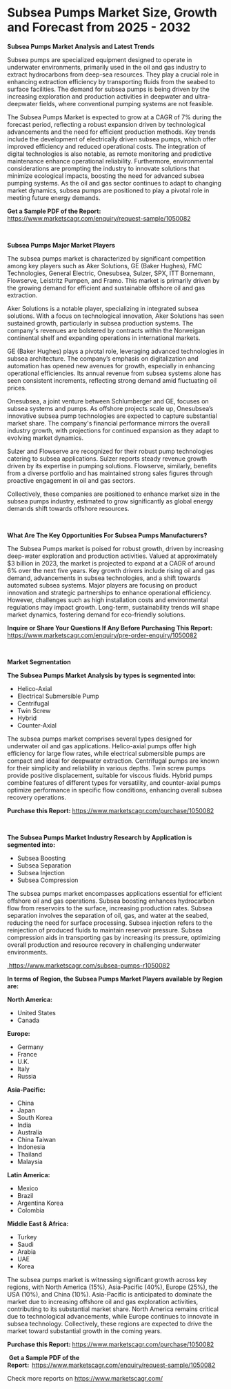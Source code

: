 <p><h1>Subsea Pumps Market Size, Growth and Forecast from 2025 - 2032</h1></p><p><strong>Subsea Pumps Market Analysis and Latest Trends</strong></p>
<p><p>Subsea pumps are specialized equipment designed to operate in underwater environments, primarily used in the oil and gas industry to extract hydrocarbons from deep-sea resources. They play a crucial role in enhancing extraction efficiency by transporting fluids from the seabed to surface facilities. The demand for subsea pumps is being driven by the increasing exploration and production activities in deepwater and ultra-deepwater fields, where conventional pumping systems are not feasible.</p><p>The Subsea Pumps Market is expected to grow at a CAGR of 7% during the forecast period, reflecting a robust expansion driven by technological advancements and the need for efficient production methods. Key trends include the development of electrically driven subsea pumps, which offer improved efficiency and reduced operational costs. The integration of digital technologies is also notable, as remote monitoring and predictive maintenance enhance operational reliability. Furthermore, environmental considerations are prompting the industry to innovate solutions that minimize ecological impacts, boosting the need for advanced subsea pumping systems. As the oil and gas sector continues to adapt to changing market dynamics, subsea pumps are positioned to play a pivotal role in meeting future energy demands.</p></p>
<p><strong>Get a Sample PDF of the Report:&nbsp;</strong> <a href="https://www.marketscagr.com/enquiry/request-sample/1050082?utm_campaign=1126&utm_medium=2&utm_source=Github&utm_content=ia&utm_term=06032025&utm_id=subsea-pumps">https://www.marketscagr.com/enquiry/request-sample/1050082</a></p>
<p>&nbsp;</p>
<p><strong>Subsea Pumps Major Market Players</strong></p>
<p><p>The subsea pumps market is characterized by significant competition among key players such as Aker Solutions, GE (Baker Hughes), FMC Technologies, General Electric, Onesubsea, Sulzer, SPX, ITT Bornemann, Flowserve, Leistritz Pumpen, and Framo. This market is primarily driven by the growing demand for efficient and sustainable offshore oil and gas extraction.</p><p>Aker Solutions is a notable player, specializing in integrated subsea solutions. With a focus on technological innovation, Aker Solutions has seen sustained growth, particularly in subsea production systems. The company's revenues are bolstered by contracts within the Norweigan continental shelf and expanding operations in international markets.</p><p>GE (Baker Hughes) plays a pivotal role, leveraging advanced technologies in subsea architecture. The company’s emphasis on digitalization and automation has opened new avenues for growth, especially in enhancing operational efficiencies. Its annual revenue from subsea systems alone has seen consistent increments, reflecting strong demand amid fluctuating oil prices.</p><p>Onesubsea, a joint venture between Schlumberger and GE, focuses on subsea systems and pumps. As offshore projects scale up, Onesubsea’s innovative subsea pump technologies are expected to capture substantial market share. The company's financial performance mirrors the overall industry growth, with projections for continued expansion as they adapt to evolving market dynamics.</p><p>Sulzer and Flowserve are recognized for their robust pump technologies catering to subsea applications. Sulzer reports steady revenue growth driven by its expertise in pumping solutions. Flowserve, similarly, benefits from a diverse portfolio and has maintained strong sales figures through proactive engagement in oil and gas sectors.</p><p>Collectively, these companies are positioned to enhance market size in the subsea pumps industry, estimated to grow significantly as global energy demands shift towards offshore resources.</p></p>
<p>&nbsp;</p>
<p><strong>What Are The Key Opportunities For Subsea Pumps Manufacturers?</strong></p>
<p><p>The Subsea Pumps market is poised for robust growth, driven by increasing deep-water exploration and production activities. Valued at approximately $3 billion in 2023, the market is projected to expand at a CAGR of around 6% over the next five years. Key growth drivers include rising oil and gas demand, advancements in subsea technologies, and a shift towards automated subsea systems. Major players are focusing on product innovation and strategic partnerships to enhance operational efficiency. However, challenges such as high installation costs and environmental regulations may impact growth. Long-term, sustainability trends will shape market dynamics, fostering demand for eco-friendly solutions.</p></p>
<p><strong>Inquire or Share Your Questions If Any Before Purchasing This Report:</strong> <a href="https://www.marketscagr.com/enquiry/pre-order-enquiry/1050082?utm_campaign=1126&utm_medium=2&utm_source=Github&utm_content=ia&utm_term=06032025&utm_id=subsea-pumps">https://www.marketscagr.com/enquiry/pre-order-enquiry/1050082</a></p>
<p>&nbsp;</p>
<p><strong>Market Segmentation</strong></p>
<p><strong>The Subsea Pumps Market Analysis by types is segmented into:</strong></p>
<p><ul><li>Helico-Axial</li><li>Electrical Submersible Pump</li><li>Centrifugal</li><li>Twin Screw</li><li>Hybrid</li><li>Counter-Axial</li></ul></p>
<p><p>The subsea pumps market comprises several types designed for underwater oil and gas applications. Helico-axial pumps offer high efficiency for large flow rates, while electrical submersible pumps are compact and ideal for deepwater extraction. Centrifugal pumps are known for their simplicity and reliability in various depths. Twin screw pumps provide positive displacement, suitable for viscous fluids. Hybrid pumps combine features of different types for versatility, and counter-axial pumps optimize performance in specific flow conditions, enhancing overall subsea recovery operations.</p></p>
<p><strong>Purchase this Report:&nbsp;</strong><a href="https://www.marketscagr.com/purchase/1050082?utm_campaign=1126&utm_medium=2&utm_source=Github&utm_content=ia&utm_term=06032025&utm_id=subsea-pumps">https://www.marketscagr.com/purchase/1050082</a></p>
<p>&nbsp;</p>
<p><strong>The Subsea Pumps Market Industry Research by Application is segmented into:</strong></p>
<p><ul><li>Subsea Boosting</li><li>Subsea Separation</li><li>Subsea Injection</li><li>Subsea Compression</li></ul></p>
<p><p>The subsea pumps market encompasses applications essential for efficient offshore oil and gas operations. Subsea boosting enhances hydrocarbon flow from reservoirs to the surface, increasing production rates. Subsea separation involves the separation of oil, gas, and water at the seabed, reducing the need for surface processing. Subsea injection refers to the reinjection of produced fluids to maintain reservoir pressure. Subsea compression aids in transporting gas by increasing its pressure, optimizing overall production and resource recovery in challenging underwater environments.</p></p>
<p><a href="https://www.marketscagr.com/subsea-pumps-r1050082?utm_campaign=1126&utm_medium=2&utm_source=Github&utm_content=ia&utm_term=06032025&utm_id=subsea-pumps">&nbsp;https://www.marketscagr.com/subsea-pumps-r1050082</a></p>
<p><strong>In terms of Region, the Subsea Pumps Market Players available by Region are:</strong></p>
<p>
    <p> <strong> North America: </strong>
        <ul>
            <li>United States</li>
            <li>Canada</li>
        </ul>
        </p> 
    <p> <strong> Europe: </strong>
        <ul>
            <li>Germany</li>
            <li>France</li>
            <li>U.K.</li>
            <li>Italy</li>
            <li>Russia</li>
        </ul>
        </p> 
    <p> <strong> Asia-Pacific: </strong>
        <ul>
            <li>China</li>
            <li>Japan</li>
            <li>South Korea</li>
            <li>India</li>
            <li>Australia</li>
            <li>China Taiwan</li>
            <li>Indonesia</li>
            <li>Thailand</li>
            <li>Malaysia</li>
        </ul>
        </p> 
    <p> <strong> Latin America: </strong>
        <ul>
            <li>Mexico</li>
            <li>Brazil</li>
            <li>Argentina Korea</li>
            <li>Colombia</li>
        </ul>
        </p> 
    <p> <strong> Middle East & Africa: </strong>
        <ul>
            <li>Turkey</li>
            <li>Saudi</li>
            <li>Arabia</li>
            <li>UAE</li>
            <li>Korea</li>
        </ul>
    </p>
    </p>
<p><p>The subsea pumps market is witnessing significant growth across key regions, with North America (15%), Asia-Pacific (40%), Europe (25%), the USA (10%), and China (10%). Asia-Pacific is anticipated to dominate the market due to increasing offshore oil and gas exploration activities, contributing to its substantial market share. North America remains critical due to technological advancements, while Europe continues to innovate in subsea technology. Collectively, these regions are expected to drive the market toward substantial growth in the coming years.</p></p>
<p><strong>Purchase this Report: </strong><a href="https://www.marketscagr.com/purchase/1050082?utm_campaign=1126&utm_medium=2&utm_source=Github&utm_content=ia&utm_term=06032025&utm_id=subsea-pumps">https://www.marketscagr.com/purchase/1050082</a></p>
<p>&nbsp;<strong>Get a Sample PDF of the Report:&nbsp;&nbsp;</strong><a href="https://www.marketscagr.com/enquiry/request-sample/1050082?utm_campaign=1126&utm_medium=2&utm_source=Github&utm_content=ia&utm_term=06032025&utm_id=subsea-pumps">https://www.marketscagr.com/enquiry/request-sample/1050082</a></p>
<p><strong></strong></p>
<p>Check more reports on <a href="https://www.marketscagr.com/?utm_campaign=1126&utm_medium=2&utm_source=Github&utm_content=ia&utm_term=06032025&utm_id=subsea-pumps">https://www.marketscagr.com/</a></p>